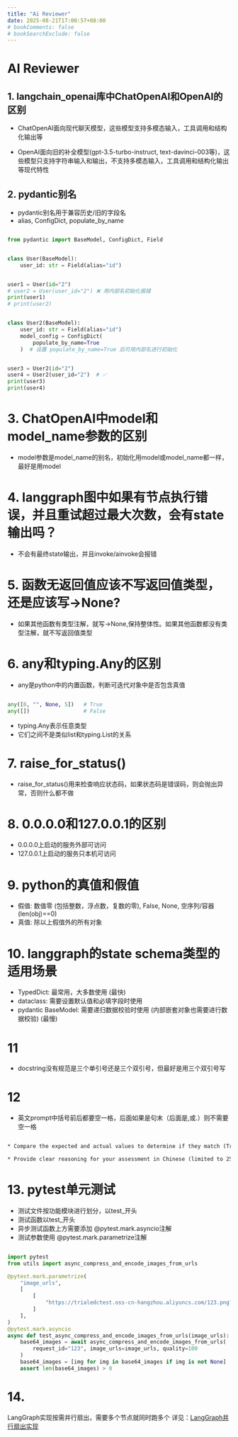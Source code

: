 ```yaml
---
title: "Ai Reviewer"
date: 2025-08-21T17:00:57+08:00
# bookComments: false
# bookSearchExclude: false
---
```


# AI Reviewer

## 1. langchain_openai库中ChatOpenAI和OpenAI的区别

* ChatOpenAI面向现代聊天模型，这些模型支持多模态输入，工具调用和结构化输出等

* OpenAI面向旧的补全模型(gpt-3.5-turbo-instruct, text-davinci-003等)，这些模型只支持字符串输入和输出，不支持多模态输入，工具调用和结构化输出等现代特性

## 2. pydantic别名

* pydantic别名用于兼容历史/旧的字段名
* alias, ConfigDict, populate_by_name

```python

from pydantic import BaseModel, ConfigDict, Field


class User(BaseModel):
    user_id: str = Field(alias="id")


user1 = User(id="2")
# user2 = User(user_id="2") ❌ 用内部名初始化报错
print(user1)
# print(user2)


class User2(BaseModel):
    user_id: str = Field(alias="id")
    model_config = ConfigDict(
        populate_by_name=True
    )  # 设置 populate_by_name=True 后可用内部名进行初始化


user3 = User2(id="2")
user4 = User2(user_id="2")  # ✅
print(user3)
print(user4)


```

# 3. ChatOpenAI中model和model_name参数的区别

* model参数是model_name的别名，初始化用model或model_name都一样，最好是用model

# 4. langgraph图中如果有节点执行错误，并且重试超过最大次数，会有state输出吗？

* 不会有最终state输出，并且invoke/ainvoke会报错

# 5. 函数无返回值应该不写返回值类型，还是应该写->None?

* 如果其他函数有类型注解，就写->None,保持整体性。如果其他函数都没有类型注解，就不写返回值类型

# 6. any和typing.Any的区别

* any是python中的内置函数，判断可迭代对象中是否包含真值

```python

any([0, "", None, 5])   # True
any([])                 # False

```

* typing.Any表示任意类型
* 它们之间不是类似list和typing.List的关系

# 7. raise_for_status()

* raise_for_status()用来检查响应状态码，如果状态码是错误码，则会抛出异常，否则什么都不做

# 8. 0.0.0.0和127.0.0.1的区别

* 0.0.0.0上启动的服务外部可访问
* 127.0.0.1上启动的服务只本机可访问

# 9. python的真值和假值

* 假值: 数值零 (包括整数，浮点数，复数的零), False, None, 空序列/容器 (len(obj)==0)
* 真值: 除以上假值外的所有对象

# 10. langgraph的state schema类型的适用场景

* TypedDict: 最常用，大多数使用 (最快)
* dataclass: 需要设置默认值和必填字段时使用
* pydantic BaseModel: 需要递归数据校验时使用 (内部嵌套对象也需要进行数据校验) (最慢)

# 11

* docstring没有规范是三个单引号还是三个双引号，但最好是用三个双引号写

# 12

* 英文prompt中括号前后都要空一格，后面如果是句末（后面是,或.）则不需要空一格

```txt

* Compare the expected and actual values to determine if they match (True/False).✅

* Provide clear reasoning for your assessment in Chinese (limited to 250 characters), explaining why the values match or do not.✅

```

# 13. pytest单元测试

* 测试文件按功能模块进行划分，以test_开头
* 测试函数以test_开头
* 异步测试函数上方需要添加 @pytest.mark.asyncio注解
* 测试参数使用 @pytest.mark.parametrize注解

```python

import pytest
from utils import async_compress_and_encode_images_from_urls

@pytest.mark.parametrize(
    "image_urls",
    [
        [
            "https://trialedctest.oss-cn-hangzhou.aliyuncs.com/123.png?Expires=1755917451&OSSAccessKeyId=LTAItycD0loaPpSp&Signature=L2XaKIHaVoCgRKhPbsIZXmlO9Xw%3D"
        ]
    ],
)
@pytest.mark.asyncio
async def test_async_compress_and_encode_images_from_urls(image_urls):
    base64_images = await async_compress_and_encode_images_from_urls(
        request_id="123", image_urls=image_urls, quality=100
    )
    base64_images = [img for img in base64_images if img is not None]
    assert len(base64_images) > 0


```

# 14.
LangGraph实现按需并行扇出，需要多个节点就同时跑多个
详见：[LangGraph并行扇出实现](/posts/LangGraph并行扇出实现.html)


